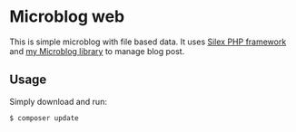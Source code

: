 Microblog web
=============

This is simple microblog with file based data. It uses [Silex PHP framework](http://silex.sensiolabs.org/)
 and [my Microblog library](https://github.com/shamotj/Microblog) to manage blog post. 

 Usage
 -----

 Simply download and run:
                                                                                       
<code>$ composer update</code>
